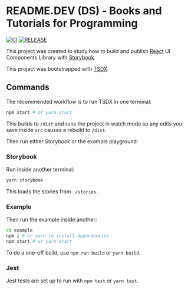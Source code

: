 # README.DEV (DS) - Books and Tutorials for Programming

[![CI](https://github.com/emiscode/react-readmedev-ds/actions/workflows/main.yml/badge.svg?branch=main)](https://github.com/emiscode/react-readmedev-ds/actions/workflows/main.yml) [![RELEASE](https://github.com/emiscode/react-readmedev-ds/actions/workflows/release.yml/badge.svg?branch=main)](https://github.com/emiscode/react-readmedev-ds/actions/workflows/release.yml)

This project was created to study how to build and publish [React](https://reactjs.org/) UI Components Library with [Storybook](https://storybook.js.org/).

This project was bootstrapped with [TSDX](https://tsdx.io/).

## Commands

The recommended workflow is to run TSDX in one terminal:

```bash
npm start # or yarn start
```

This builds to `/dist` and runs the project in watch mode so any edits you save inside `src` causes a rebuild to `/dist`.

Then run either Storybook or the example playground:

### Storybook

Run inside another terminal:

```bash
yarn storybook
```

This loads the stories from `./stories`.

### Example

Then run the example inside another:

```bash
cd example
npm i # or yarn to install dependencies
npm start # or yarn start
```

To do a one-off build, use `npm run build` or `yarn build`.

### Jest

Jest tests are set up to run with `npm test` or `yarn test`.
